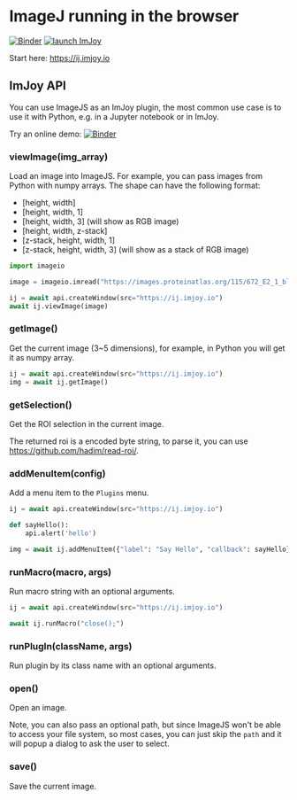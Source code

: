 # ImageJ running in the browser
[![Binder](https://mybinder.org/badge_logo.svg)](https://mybinder.org/v2/gh/imjoy-team/imagejs/master?filepath=examples%2Fgetting-started.ipynb)
[![launch ImJoy](https://imjoy.io/static/badge/launch-imjoy-badge.svg)](https://imjoy.io/#/app?workspace=imagej&plugin=https://ij.imjoy.io)
<!-- [![Open In Colab](https://colab.research.google.com/assets/colab-badge.svg)](https://colab.research.google.com/github/imjoy-team/imagejs/blob/master/examples/getting-started.ipynb) -->


Start here: https://ij.imjoy.io


## ImJoy API
You can use ImageJS as an ImJoy plugin, the most common use case is to use it with Python, e.g. in a Jupyter notebook or in ImJoy.

Try an online demo: [![Binder](https://mybinder.org/badge_logo.svg)](https://mybinder.org/v2/gh/imjoy-team/imagejs/master?filepath=examples%2Fgetting-started.ipynb)

### viewImage(img_array)
Load an image into ImageJS. For example, you can pass images from Python with numpy arrays. The shape can have the following format:
 * [height, width]
 * [height, width, 1]
 * [height, width, 3] (will show as RGB image)
 * [height, width, z-stack]
 * [z-stack, height, width, 1]
 * [z-stack, height, width, 3] (will show as a stack of RGB image)
```python
import imageio

image = imageio.imread("https://images.proteinatlas.org/115/672_E2_1_blue_red_green.jpg")

ij = await api.createWindow(src="https://ij.imjoy.io")
await ij.viewImage(image)

```

### getImage()

Get the current image (3~5 dimensions), for example, in Python you will get it as numpy array.
```python
ij = await api.createWindow(src="https://ij.imjoy.io")
img = await ij.getImage()

```
### getSelection()
Get the ROI selection in the current image.

The returned roi is a encoded byte string, to parse it, you can use https://github.com/hadim/read-roi/.

### addMenuItem(config)
Add a menu item to the `Plugins` menu.

```python
ij = await api.createWindow(src="https://ij.imjoy.io")

def sayHello():
    api.alert('hello')

img = await ij.addMenuItem({"label": "Say Hello", "callback": sayHello})
```

### runMacro(macro, args)
Run macro string with an optional arguments.
```python
ij = await api.createWindow(src="https://ij.imjoy.io")

await ij.runMacro("close();")
```

### runPlugIn(className, args)
Run plugin by its class name with an optional arguments.

### open()
Open an image. 

Note, you can also pass an optional path, but since ImageJS won't be able to access your file system, so most cases, you can just skip the `path` and it will popup a dialog to ask the user to select.

### save()
Save the current image.

